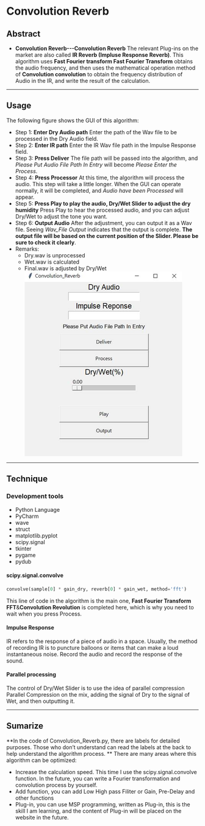 # Convolution Reverb

## Abstract  
* **Convolution Reverb---Convolution Reverb** The relevant Plug-ins on the market are also called **IR Reverb (Impluse Response Reverb)**. This algorithm uses **Fast Fourier transform Fast Fourier Transform** obtains the audio frequency, and then uses the mathematical operation method of **Convolution convolution** to obtain the frequency distribution of Audio in the IR, and write the result of the calculation.
---
## Usage  
The following figure shows the GUI of this algorithm:
* Step 1: **Enter Dry Audio path**
Enter the path of the Wav file to be processed in the Dry Audio field.
* Step 2: **Enter IR path**
Enter the IR Wav file path in the Impulse Response field.
* Step 3: **Press Deliver**
The file path will be passed into the algorithm, and *Please Put Audio File Path In Entry* will become *Please Enter the Process*.
* Step 4: **Press Processor**
At this time, the algorithm will process the audio. This step will take a little longer. When the GUI can operate normally, it will be completed, and *Audio have been Processed* will appear.
* Step 5: **Press Play to play the audio, Dry/Wet Slider to adjust the dry humidity**
Press Play to hear the processed audio, and you can adjust Dry/Wet to adjust the tone you want.
* Step 6: **Output Audio**
After the adjustment, you can output it as a Wav file. Seeing *Wav_File Output* indicates that the output is complete. **The output file will be based on the current position of the Slider. Please be sure to check it clearly**.
* Remarks:
    * Dry.wav is unprocessed
    * Wet.wav is calculated
    * Final.wav is adjusted by Dry/Wet
![image](https://github.com/LILRAY0826/Convolution_Reverb/blob/main/Pic/GUI.jpg?raw=true)  

---  
## Technique
### Development tools
* Python Language
*	PyCharm
*	wave
*	struct
*	matplotlib.pyplot
*	scipy.signal
*	tkinter
*	pygame
*	pydub
#### scipy.signal.convolve  
```python
convolve(sample[0] * gain_dry, reverb[0] * gain_wet, method='fft')  
```  
This line of code in the algorithm is the main one, **Fast Fourier Transform FFT**&**Convolution Revolution** is completed here, which is why you need to wait when you press Process.
#### Impulse Response
IR refers to the response of a piece of audio in a space. Usually, the method of recording IR is to puncture balloons or items that can make a loud instantaneous noise. Record the audio and record the response of the sound.
#### Parallel processing
The control of Dry/Wet Slider is to use the idea of parallel compression Parallel Compression on the mix, adding the signal of Dry to the signal of Wet, and then outputting it.

---
## Sumarize 
**In the code of Convolution_Reverb.py, there are labels for detailed purposes. Those who don’t understand can read the labels at the back to help understand the algorithm process. **
There are many areas where this algorithm can be optimized:
* Increase the calculation speed. This time I use the scipy.signal.convolve function. In the future, you can write a Fourier transformation and convolution process by yourself.
* Add function, you can add Low High pass Filiter or Gain, Pre-Delay and other functions
* Plug-in, you can use MSP programming, written as Plug-in, this is the skill I am learning, and the content of Plug-in will be placed on the website in the future.
